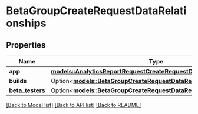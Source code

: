 # BetaGroupCreateRequestDataRelationships

## Properties

Name | Type | Description | Notes
------------ | ------------- | ------------- | -------------
**app** | [**models::AnalyticsReportRequestCreateRequestDataRelationshipsApp**](AnalyticsReportRequestCreateRequest_data_relationships_app.md) |  | 
**builds** | Option<[**models::BetaGroupCreateRequestDataRelationshipsBuilds**](BetaGroupCreateRequest_data_relationships_builds.md)> |  | [optional]
**beta_testers** | Option<[**models::BetaGroupCreateRequestDataRelationshipsBetaTesters**](BetaGroupCreateRequest_data_relationships_betaTesters.md)> |  | [optional]

[[Back to Model list]](../README.md#documentation-for-models) [[Back to API list]](../README.md#documentation-for-api-endpoints) [[Back to README]](../README.md)


